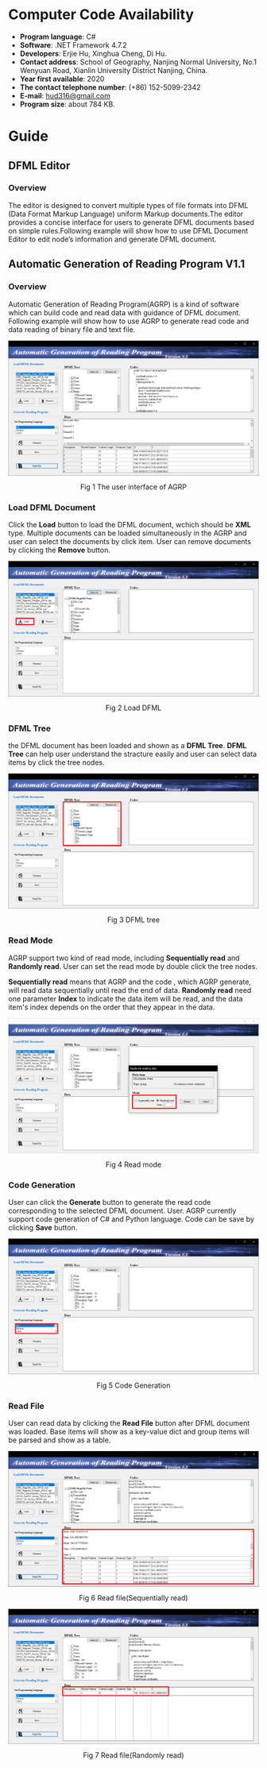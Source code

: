 # Computer Code Availability
- **Program language**: C#  
- **Software**: .NET Framework 4.7.2  
- **Developers**: Erjie Hu, Xinghua Cheng, Di Hu.  
- **Contact address**: School of Geography, Nanjing Normal University, No.1 Wenyuan Road, Xianlin University District Nanjing, China.   
- **Year first available**: 2020  
- **The contact telephone number**: (+86) 152-5099-2342  
- **E-mail**: hud316@gmail.com  
- **Program size**: about 784 KB.  
# Guide
## DFML Editor
### Overview
The editor is designed to convert multiple types of file formats into DFML (Data Format Markup Language) uniform Markup documents.The editor provides a concise interface for users to generate DFML documents based on simple rules.Following example will show how to use DFML Document Editor to edit node’s information and  generate DFML document.

## Automatic Generation of Reading Program V1.1
### Overview  
Automatic Generation of Reading Program(AGRP) is a kind of software which can build code and read data with guidance of DFML document. Following example will show how to use AGRP to generate read code and data reading of binary file and text file.  

<img align="center" src="./Image/AGRP/The user interface of AGRP.jpg">  
<p align="center">Fig 1 The user interface of AGRP</p>  

### Load DFML Document  
Click the **Load** button to load the DFML document, wchich should be **XML** type. Multiple documents can be loaded simultaneously in the AGRP and user can select the documents by click item. User can remove documents by clicking the **Remove** button.
 
<img align="center" src="./Image/AGRP/Load DFML.jpg">  
<p align="center">Fig 2 Load DFML</p>  

### DFML Tree
the DFML document has been loaded and shown as a **DFML Tree**. **DFML Tree** can help user understand the stracture easily and user can select data items by click the tree nodes.  

<img align="center" src="./Image/AGRP/Check the DFML tree to selecte the data to read.jpg">  
<p align="center">Fig 3 DFML tree</p>  

### Read Mode 
AGRP support two kind of read mode, including **Sequentially read** and **Randomly read**. User can set the read mode by double click the tree nodes.  

**Sequentially read** means that AGRP and the code , which AGRP generate, will read data sequentially until read the end of data.
**Randomly read** need one parameter **Index** to indicate the data item will be read, and the data item's index depends on the order that they appear in the data.

<img align="center" src="./Image/AGRP/Double check the tree node can select the read mode.jpg">  
<p align="center">Fig 4 Read mode</p> 

### Code Generation
User can click the **Generate** button to generate the read code corresponding to the selected DFML document. User. AGRP currently support code generation of C# and Python language. Code can be save by clicking **Save** button.

<img align="center" src="./Image/AGRP/Select program language of the code to generate.jpg">  
<p align="center">Fig 5 Code Generation</p> 

### Read File
User can read data by clicking the **Read File** button after DFML document was loaded. Base items will show as a key-value dict and group items will be parsed and show as a table.

<img align="center" src="./Image/AGRP/Click Read File button to read data(Sequentially read).jpg">  
<p align="center">Fig 6 Read file(Sequentially read)</p> 

<img align="center" src="./Image/AGRP/Click Read File button to read data(Randomly read).jpg">  
<p align="center">Fig 7 Read file(Randomly read)</p> 
